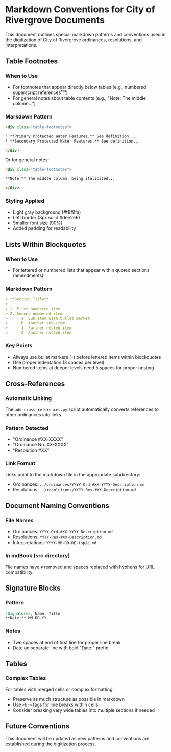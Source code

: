 # Markdown Conventions for City of Rivergrove Documents

This document outlines special markdown patterns and conventions used in the digitization of City of Rivergrove ordinances, resolutions, and interpretations.

## Table Footnotes

### When to Use
- For footnotes that appear directly below tables (e.g., numbered superscript references¹²³)
- For general notes about table contents (e.g., "Note: The middle column...")

### Markdown Pattern
```html
<div class="table-footnotes">

¹ **Primary Protected Water Features.** See definition...
² **Secondary Protected Water Features.** See definition...

</div>
```

Or for general notes:
```html
<div class="table-footnotes">

**Note:** The middle column, being italicized...

</div>
```

### Styling Applied
- Light gray background (#f8f9fa)
- Left border (3px solid #dee2e6)
- Smaller font size (90%)
- Added padding for readability

## Lists Within Blockquotes

### When to Use
- For lettered or numbered lists that appear within quoted sections (amendments)

### Markdown Pattern
```markdown
> **Section Title**
>
> 1. First numbered item
> 2. Second numbered item
>    - a. Sub-item with bullet marker
>    - b. Another sub-item
>      1. Further nested item
>      2. Another nested item
```

### Key Points
- Always use bullet markers (`-`) before lettered items within blockquotes
- Use proper indentation (3 spaces per level)
- Numbered items at deeper levels need 5 spaces for proper nesting

## Cross-References

### Automatic Linking
The `add-cross-references.py` script automatically converts references to other ordinances into links.

### Pattern Detected
- "Ordinance #XX-XXXX"
- "Ordinance No. XX-XXXX"
- "Resolution #XX"

### Link Format
Links point to the markdown file in the appropriate subdirectory:
- Ordinances: `../ordinances/YYYY-Ord-#XX-YYYY-Description.md`
- Resolutions: `../resolutions/YYYY-Res-#XX-Description.md`

## Document Naming Conventions

### File Names
- Ordinances: `YYYY-Ord-#XX-YYYY-Description.md`
- Resolutions: `YYYY-Res-#XX-Description.md`
- Interpretations: `YYYY-MM-DD-RE-topic.md`

### In mdBook (src directory)
File names have `#` removed and spaces replaced with hyphens for URL compatibility.

## Signature Blocks

### Pattern
```markdown
[Signature], Name, Title  
**Date:** MM-DD-YY
```

### Notes
- Two spaces at end of first line for proper line break
- Date on separate line with bold "Date:" prefix

## Tables

### Complex Tables
For tables with merged cells or complex formatting:
- Preserve as much structure as possible in markdown
- Use `<br>` tags for line breaks within cells
- Consider breaking very wide tables into multiple sections if needed

## Future Conventions
This document will be updated as new patterns and conventions are established during the digitization process.